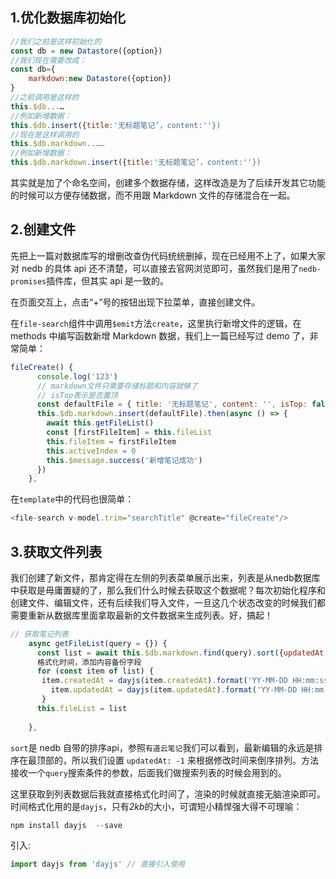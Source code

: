 ## 1.优化数据库初始化

```js
//我们之前是这样初始化的
const db = new Datastore({option})
//我们现在需要改成：
const db={
	markdown:new Datastore({option})
}
//之前调用是这样的
this.$db...…
//例如新增数据：
this.$db.insert({title:'无标题笔记’，content:''})
//现在是这样调用的
this.$db.markdown..……
//例如新增数据：
this.$db.markdown.insert({title:'无标题笔记’，content:''})
```

其实就是加了个命名空间，创建多个数据存储，这样改造是为了后续开发其它功能的时候可以方便存储数据，而不用跟 Markdown 文件的存储混合在一起。

## 2.创建文件

先把上一篇对数据库写的增删改查伪代码统统删掉，现在已经用不上了，如果大家对 nedb 的具体 api 还不清楚，可以直接去官网浏览即可，虽然我们是用了`nedb-promises`插件库，但其实 api 是一致的。

在页面交互上，点击“+”号的按钮出现下拉菜单，直接创建文件。

在`file-search`组件中调用`$emit`方法`create`，这里执行新增文件的逻辑，在 methods 中编写函数新增 Markdown 数据，我们上一篇已经写过 demo 了，非常简单：

```js
fileCreate() {
      console.log('123')
      // markdown文件只需要存储标题和内容就够了
      // isTop表示是否置顶
      const defaultFile = { title: '无标题笔记', content: '', isTop: false }
      this.$db.markdown.insert(defaultFile).then(async () => {
        await this.getFileList()
        const [firstFileItem] = this.fileList
        this.fileItem = firstFileItem
        this.activeIndex = 0
        this.$message.success('新增笔记成功')
      })
    },
```

在`template`中的代码也很简单：

```js
<file-search v-model.trim="searchTitle" @create="fileCreate"/>
```

## 3.**获取文件列表**

我们创建了新文件，那肯定得在左侧的列表菜单展示出来，列表是从nedb数据库中获取是毋庸置疑的了，那么我们什么时候去获取这个数据呢？每次初始化程序和创建文件、编辑文件，还有后续我们导入文件，一旦这几个状态改变的时候我们都需要重新从数据库里面拿取最新的文件数据来生成列表。好，搞起！

```js
// 获取笔记列表
    async getFileList(query = {}) {
      const list = await this.$db.markdown.find(query).sort({updatedAt: -1 })
      格式化时间，添加内容备份字段
      for (const item of list) {
       item.createdAt = dayjs(item.createdAt).format('YY-MM-DD HH:mm:ss')
         item.updatedAt = dayjs(item.updatedAt).format('YY-MM-DD HH:mm:ss')
       }
      this.fileList = list
      
    },
```

`sort`是 nedb 自带的排序api，参照`有道云笔记`我们可以看到，最新编辑的永远是排序在最顶部的，所以我们设置 `updatedAt: -1` 来根据修改时间来倒序排列。方法接收一个`query`搜索条件的参数，后面我们做搜索列表的时候会用到的。

这里获取到列表数据后我就直接格式化时间了，渲染的时候就直接无脑渲染即可。时间格式化用的是`dayjs`，只有*2kb*的大小，可谓短小精悍强大得不可理喻：

```js
npm install dayjs  --save
```

引入:

```js
import dayjs from 'dayjs' // 直接引入使用
```

